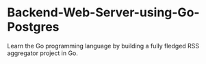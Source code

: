 # Backend-Web-Server-using-Go-Postgres
Learn the Go programming language by building a fully fledged RSS aggregator project in Go. 
